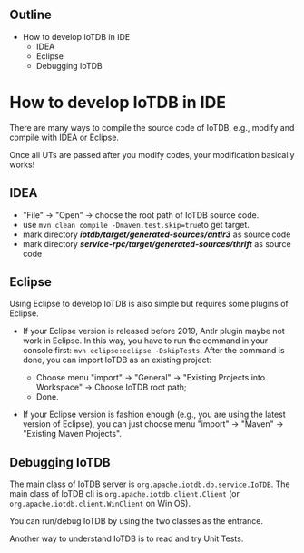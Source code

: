 <!--

    Licensed to the Apache Software Foundation (ASF) under one
    or more contributor license agreements.  See the NOTICE file
    distributed with this work for additional information
    regarding copyright ownership.  The ASF licenses this file
    to you under the Apache License, Version 2.0 (the
    "License"); you may not use this file except in compliance
    with the License.  You may obtain a copy of the License at

        http://www.apache.org/licenses/LICENSE-2.0

    Unless required by applicable law or agreed to in writing,
    software distributed under the License is distributed on an
    "AS IS" BASIS, WITHOUT WARRANTIES OR CONDITIONS OF ANY
    KIND, either express or implied.  See the License for the
    specific language governing permissions and limitations
    under the License.

-->

<!-- TOC -->

## Outline
- How to develop IoTDB in IDE
    - IDEA
    - Eclipse
    - Debugging IoTDB

<!-- /TOC -->
# How to develop IoTDB in IDE

There are many ways to compile the source code of IoTDB,
e.g., modify and compile with IDEA or Eclipse.

Once all UTs are passed after you modify codes, your modification basically works! 

## IDEA

* "File" -> "Open" -> choose the root path of IoTDB source code. 
* use `mvn clean compile -Dmaven.test.skip=true`to get target.
* mark directory ***iotdb/target/generated-sources/antlr3*** as source code
* mark directory ***service-rpc/target/generated-sources/thrift*** as source code 

## Eclipse

Using Eclipse to develop IoTDB is also simple but requires some plugins of Eclipse.

- If your Eclipse version is released before 2019, Antlr plugin maybe not work in Eclipse. In this way, you have to run the command in your console first: `mvn eclipse:eclipse -DskipTests`. 
After the command is done, you can import IoTDB as an existing project:
  - Choose menu "import" -> "General" -> "Existing Projects into Workspace" -> Choose IoTDB
   root path;
  - Done.

- If your Eclipse version is fashion enough (e.g., you are using the latest version of Eclipse),
you can just choose menu "import" -> "Maven" -> "Existing Maven Projects".
 
## Debugging IoTDB
The main class of IoTDB server is `org.apache.iotdb.db.service.IoTDB`.
The main class of IoTDB cli is `org.apache.iotdb.client.Client` 
(or `org.apache.iotdb.client.WinClient` on Win OS).

You can run/debug IoTDB by using the two classes as the entrance.

Another way to understand IoTDB is to read and try Unit Tests.
